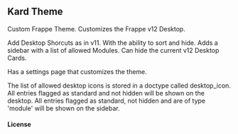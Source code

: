 ## Kard Theme

Custom Frappe Theme.
Customizes the Frappe v12 Desktop.

Add Desktop Shorcuts as in v11. With the ability to sort and hide.
Adds a sidebar with a list of allowed Modules.
Can hide the current v12 Desktop Cards.

Has a settings page that customizes the theme.

The list of allowed desktop icons is stored in a doctype called desktop_icon.
All entries flagged as standard and not hidden will be shown on the desktop.
All entries flagged as standard, not hidden and are of type 'module' will be shown on the sidebar.


#### License
